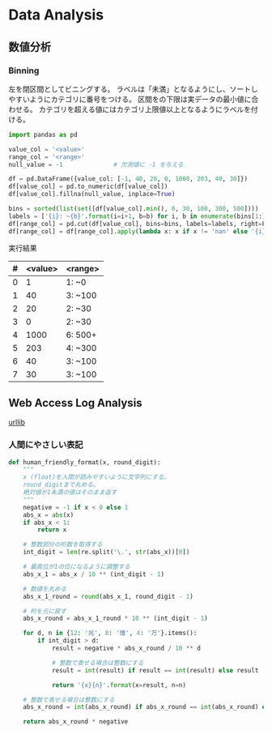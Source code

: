 # Data Analysis

## 数値分析

### Binning

左を閉区間としてビニングする。
ラベルは「未満」となるようにし、ソートしやすいようにカテゴリに番号をつける。
区間をの下限は実データの最小値に合わせる。
カテゴリを超える値にはカテゴリ上限値以上となるようにラベルを付ける。

```python
import pandas as pd

value_col = '<value>'
range_col = '<range>'
null_value = -1              # 欠測値に -1 を与える

df = pd.DataFrame({value_col: [-1, 40, 20, 0, 1000, 203, 40, 30]})
df[value_col] = pd.to_numeric(df[value_col])
df[value_col].fillna(null_value, inplace=True)

bins = sorted(list(set([df[value_col].min(), 0, 30, 100, 300, 500])))
labels = ['{i}: ~{b}'.format(i=i+1, b=b) for i, b in enumerate(bins[1:])]
df[range_col] = pd.cut(df[value_col], bins=bins, labels=labels, right=False).astype(str)
df[range_col] = df[range_col].apply(lambda x: x if x != 'nan' else '{i}: {b}+'.format(i=len(bins), b=bins[-1]))
```

実行結果

| # |\<value\>|\<range\>|
|---|---------|---------|
| 0 | 1       | 1: ~0   |
| 1 | 40      | 3: ~100 |
| 2 | 20      | 2: ~30  |
| 3 | 0       | 2: ~30  |
| 4 | 1000    | 6: 500+ |
| 5 | 203     | 4: ~300 |
| 6 | 40      | 3: ~100 |
| 7 | 30      | 3: ~100 |

## Web Access Log Analysis

[urllib](../web/urllib/README.md)

### 人間にやさしい表記

```python
def human_friendly_format(x, round_digit):
    """
    x (float)を人間が読みやすいように文字列にする。
    round_digitまで丸める。
    絶対値が1未満の値はそのまま返す
    """
    negative = -1 if x < 0 else 1
    abs_x = abs(x)
    if abs_x < 1:
        return x

    # 整数部分の桁数を取得する
    int_digit = len(re.split('\.', str(abs_x))[0])

    # 最高位が1の位になるように調整する
    abs_x_1 = abs_x / 10 ** (int_digit - 1)

    # 数値を丸める
    abs_x_1_round = round(abs_x_1, round_digit - 1)

    # 桁を元に戻す
    abs_x_round = abs_x_1_round * 10 ** (int_digit - 1)

    for d, n in {12: '兆', 8: '億', 4: '万'}.items():
        if int_digit > d:
            result = negative * abs_x_round / 10 ** d

            # 整数で表せる場合は整数にする
            result = int(result) if result == int(result) else result

            return '{x}{n}'.format(x=result, n=n)

    # 整数で表せる場合は整数にする
    abs_x_round = int(abs_x_round) if abs_x_round == int(abs_x_round) else abs_x_round

    return abs_x_round * negative
```
